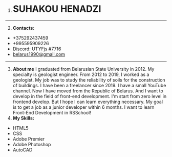 1. # SUHAKOU HENADZI
________________________________________________________
2. __Contacts:__
* +375292437459
* +995595909226
* Discord: UTYFjs #7716
* <belarus1990@gmail.com>
________________________________________________________
3.  __About me__ 
I graduated from Belarusian State University in 2012. My specialty is geologist engineer. From 2012 to 2019, I worked as a geologist. My job was to study the reliability of soils for the construction of buildings.
I have been a freelancer since 2019. I have a small YouTube channel.
Now I have moved from the Republic of Belarus. And I want to develop in the field of front-end development.
I'm start from zero level in frontend develop.
But I hope I can learn everything necessary. My goal is to get a job as a junior developer within 6 months.
I want to learn Front-End Development in RSSchool!
4. __My Skills:__
- HTML5
- CSS
- Adobe Premier
- Adobe Photoshop
- AutoCAD

